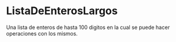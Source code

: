 # ListaDeEnterosLargos
 Una lista de enteros de hasta 100 digitos en la cual se puede hacer operaciones con los mismos.
